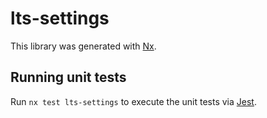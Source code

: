 # lts-settings

This library was generated with [Nx](https://nx.dev).

## Running unit tests

Run `nx test lts-settings` to execute the unit tests via [Jest](https://jestjs.io).
